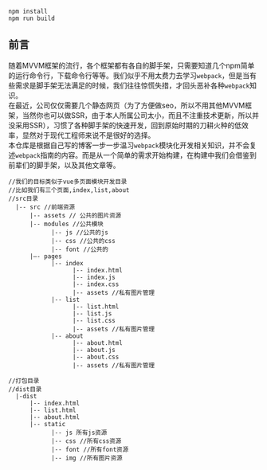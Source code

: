 ```
npm install   
npm run build
```


## 前言   
随着MVVM框架的流行，各个框架都有各自的脚手架，只需要知道几个npm简单的运行命令行，下载命令行等等。我们似乎不用太费力去学习`webpack`，但是当有些需求是脚手架无法满足的时候，我们往往惊慌失措，才回头恶补各种`webpack`知识。   
在最近，公司仅仅需要几个静态网页（为了方便做seo，所以不用其他MVVM框架，当然你也可以做SSR，由于本人所属公司太小，而且不注重技术更新，所以并没采用SSR），习惯了各种脚手架的快速开发，回到原始时期的刀耕火种的低效率，显然对于现代工程师来说不是很好的选择。   
本仓库是根据自己写的博客一步一步温习`webpack`模块化开发相关知识，并不会复述`webpack`指南的内容。而是从一个简单的需求开始构建，在构建中我们会借鉴到前辈们的脚手架，以及其他文章等。

```
//我们的目标类似于vue多页面模块开发目录
//比如我们有三个页面,index,list,about
//src目录
  |-- src //前端资源
      |-- assets // 公共的图片资源
      |-- modules //公共模块
            |-- js //公共的js
            |-- css //公共的css
            |-- font //公共的
      |—- pages
            |-- index
                  |-- index.html
                  |-- index.js
                  |-- index.css
                  |-- assets //私有图片管理
            |-- list
                  |-- list.html
                  |-- list.js
                  |-- list.css
                  |-- assets //私有图片管理
            |-- about
                  |-- about.html
                  |-- about.js
                  |-- about.css
                  |-- assets //私有图片管理
```   
```
//打包目录
//dist目录
  |-dist
      |-- index.html
      |-- list.html
      |-- about.html
      |-- static
            |-- js 所有js资源
            |-- css //所有css资源
            |-- font //所有font资源
            |-- img //所有图片资源
```
